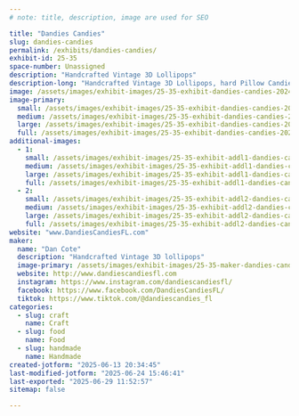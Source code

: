 ```yaml
---
# note: title, description, image are used for SEO

title: "Dandies Candies"
slug: dandies-candies
permalink: /exhibits/dandies-candies/
exhibit-id: 25-35
space-number: Unassigned
description: "Handcrafted Vintage 3D Lollipops"
description-long: "Handcrafted Vintage 3D Lollipops, hard Pillow Candies, Brittle Brattle, Crystal Candies and more. Lollipops are made with molds from the 1880's-1940's"
image: /assets/images/exhibit-images/25-35-exhibit-dandies-candies-20241018-132144-large.jpg
image-primary: 
  small: /assets/images/exhibit-images/25-35-exhibit-dandies-candies-20241018-132144-small.jpg
  medium: /assets/images/exhibit-images/25-35-exhibit-dandies-candies-20241018-132144-medium.jpg
  large: /assets/images/exhibit-images/25-35-exhibit-dandies-candies-20241018-132144-large.jpg
  full: /assets/images/exhibit-images/25-35-exhibit-dandies-candies-20241018-132144-full.jpg
additional-images: 
  - 1:
    small: /assets/images/exhibit-images/25-35-exhibit-addl1-dandies-candies-grinch-small.jpg
    medium: /assets/images/exhibit-images/25-35-exhibit-addl1-dandies-candies-grinch-medium.jpg
    large: /assets/images/exhibit-images/25-35-exhibit-addl1-dandies-candies-grinch-large.jpg
    full: /assets/images/exhibit-images/25-35-exhibit-addl1-dandies-candies-grinch-full.jpg
  - 2:
    small: /assets/images/exhibit-images/25-35-exhibit-addl2-dandies-candies-lollis-small.jpg
    medium: /assets/images/exhibit-images/25-35-exhibit-addl2-dandies-candies-lollis-medium.jpg
    large: /assets/images/exhibit-images/25-35-exhibit-addl2-dandies-candies-lollis-large.jpg
    full: /assets/images/exhibit-images/25-35-exhibit-addl2-dandies-candies-lollis-full.jpg
website: "www.DandiesCandiesFL.com"
maker: 
  name: "Dan Cote"
  description: "Handcrafted Vintage 3D lollipops"
  image-primary: /assets/images/exhibit-images/25-35-maker-dandies-candies-original-size-original-size-lollipop-shapes-medium.png
  website: http://www.dandiescandiesfl.com
  instagram: https://www.instagram.com/dandiescandiesfl/
  facebook: https://www.facebook.com/DandiesCandiesFL/
  tiktok: https://www.tiktok.com/@dandiescandies_fl
categories: 
  - slug: craft
    name: Craft
  - slug: food
    name: Food
  - slug: handmade
    name: Handmade
created-jotform: "2025-06-13 20:34:45"
last-modified-jotform: "2025-06-24 15:46:41"
last-exported: "2025-06-29 11:52:57"
sitemap: false

---
```


